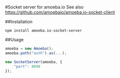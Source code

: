 #Socket server for amoeba.io
See also https://github.com/amoebaio/amoeba.io-socket-client

##Installation
```
npm install amoeba.io-socket-server
```

##Usage
```javascript
amoeba = new Amoeba();
amoeba.path("auth").as(...);

new SocketServer(amoeba, {
    "port": 8090
});
```